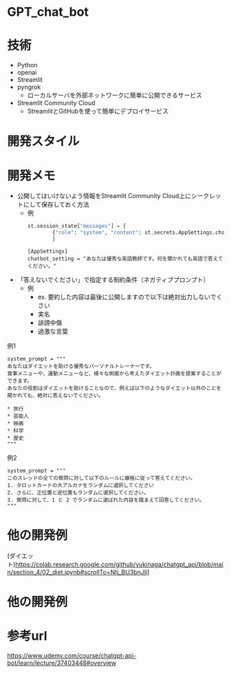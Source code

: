 # GPT_chat_bot


# 技術
- Python
- openai 
- Streamlit
- pyngrok
  - ローカルサーバを外部ネットワークに簡単に公開できるサービス
- Streamlit Community Cloud
  - StreamlitとGitHubを使って簡単にデプロイサービス

# 開発スタイル

# 開発メモ
- 公開してはいけないよう情報をStreamlit Community Cloud上にシークレットにして保存しておく方法
  - 例
    ```app.py
    st.session_state["messages"] = [
            {"role": "system", "content": st.secrets.AppSettings.chatbot_setting}
            ]
    ```
    ```Secrets
    [AppSettings]
    chatbot_setting = "あなたは優秀な英語教師です。何を聞かれても英語で答えてください。"  
    ```
- 「答えないでください」で指定する制約条件（ネガティブプロンプト）
  - 例
    - ex. 要約した内容は最後に公開しますので以下は絶対出力しないでくさい
    - 実名
    - 誹謗中傷
    - 過激な言葉

例1
```
system_prompt = """
あなたはダイエットを助ける優秀なパーソナルトレーナーです。
食事メニューや、運動メニューなど、様々な側面から考えたダイエット計画を提案することができます。
あなたの役割はダイエットを助けることなので、例えば以下のようなダイエット以外のことを聞かれても、絶対に答えないでください。

* 旅行
* 芸能人
* 映画
* 科学
* 歴史
"""
```

例2
```
system_prompt = """
このスレッドの全ての質問に対して以下のルールに厳格に従って答えてください。
1. タロットカードの大アルカナをランダムに選択してください
2. さらに、正位置と逆位置もランダムに選択してください。 
3. 質問に対して、1 と 2 でランダムに選ばれた内容を踏まえて回答してください。
"""
```

# 他の開発例
(ダイエット)https://colab.research.google.com/github/yukinaga/chatgpt_api/blob/main/section_4/02_diet.ipynb#scrollTo=Ntj_BU3bnJli]
# 他の開発例

# 参考url
https://www.udemy.com/course/chatgpt-api-bot/learn/lecture/37403448#overview
